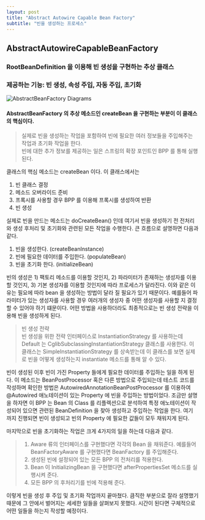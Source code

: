 ```yaml
---
layout: post
title: "Abstract Autowire Capable Bean Factory"
subtitle: "빈을 생성하는 프로세스"
---
```


## AbstractAutowireCapableBeanFactory

### RootBeanDefinition 을 이용해 빈 생성을 구현하는 추상 클래스 
### 제공하는 기능: 빈 생성, 속성 주입, 자동 주입, 초기화

![AbstractBeanFactory Diagrams](https://github.com/YounHyunJun/YounHyunJun.github.io/blob/master/img/AbstractAutowireCapableBeanFactory_Diagram.PNG)
#### AbstractBeanFactory 의 추상 메소드인 createBean 을 구현하는 부분이 이 클래스의 핵심이다.

> 실제로 빈을 생성하는 작업을 포함하여 빈에 필요한 여러 정보들을 주입해주는 작업과 초기화 작업을 한다. <br>
> 빈에 대한 추가 정보를 제공하는 일은 스프링의 확장 포인트인 BPP 를 통해 실행된다.

클래스의 핵심 메소드는 createBean 이다. 이 클래스에서는 
1. 빈 클래스 결정
2. 메소드 오버라이드 준비
3. 프록시를 사용할 경우 BPP 를 이용해 프록시를 생성하여 반환
4. 빈 생성

실제로 빈을 만드는 메소드는 doCreateBean() 인데 여기서 빈을 생성하기 전 전처리와 생성 후처리 및 초기화와 관련된 모든 작업을 수행한다.
큰 흐름으로 설명하면 다음과 같다.

1. 빈을 생성한다. (createBeanInstance)
2. 빈에 필요한 데이터를 주입한다. (populateBean)
3. 빈을 초기화 한다. (initializeBean)

빈의 생성은 1) 팩토리 메소드를 이용할 것인지, 2) 파라미터가 존재하는 생성자를 이용할 것인지, 3) 기본 생성자를 이용할 것인지에 따라 프로세스가 달라진다.
이와 같은 이유는 필요에 따라 bean 을 생성하는 방법이 달라 질 필요가 있기 때문이다. 예를들어 파라미터가 있는 생성자를 사용할 경우 여러개의 생성자 중 어떤 생성자를
사용할 지 결정할 수 있어야 하기 떄문이다.
어떤 방법을 사용하더라도 최종적으로는 빈 생성 전략을 이용해 빈을 생성하게 된다. 

> 빈 생성 전략<br>
> 빈 생성을 위한 전략 인터페이스로 InstantiationStrategy 를 사용하는데 Default 는 CglibSubclassingInstantiationStrategy 클래스를 사용한다.
> 이 클래스는 SimpleInstantiationStrategy 를 상속받는데 이 클래스를 보면 실제로 빈을 어떻게 생성하는지 instantiate 메소드를 통해 알 수 있다.

빈이 생성된 이후 빈이 가진 Property 들에게 필요한 데이터를 주입하는 일을 하게 된다.
이 메소드는 BeanPostProcessor 혹은 다른 방법으로 주입되는데 테스트 코드를 작성하며 확인한 방법은 AutowiredAnnotationBeanPostProcessor 를 이용하여
@Autowired 애노테이션이 있는 Property 에 빈을 주입하는 방법이었다. 조금만 설명을 하자면 이 BPP 는 Bean 의 Class 를 리플렉션으로 분석하여 
특정 애노테이션이 작성되어 있으면 관련된 BeanDefinition 을 찾아 생성하고 주입하는 작업을 한다.
여기 까지 진행되면 빈이 생성되고 빈의 Property 에 필요한 값들이 모두 채워지게 된다.

마지막으로 빈을 초기화하는 작업은 크게 4가지의 일을 하는데 다음과 같다.
> 1) Aware 류의 인터페이스를 구현했다면 각각의 Bean 을 채워준다. 예를들어 BeanFactoryAware 를 구현했다면 BeanFactory 를 주입해준다.
> 2) 생성된 빈에 설정되어 있는 모든 BPP 의 전처리를 적용한다.
> 3) Bean 이 InitializingBean 을 구현했다면 afterPropertiesSet 메소드를 실행시켜 준다.
> 4) 모든 BPP 의 후처리기를 빈에 적용해 준다. 

이렇게 빈을 생성 후 주입 및 초기화 작업까지 끝마쳤다.
큼직한 부분으로 잘라 설명했기 때문에 그 안에서 벌어지는 세세한 일들을 살펴보지 못했다. 시간이 된다면 구체적으로 어떤 일들을 하는지 작성할 예정이다.
